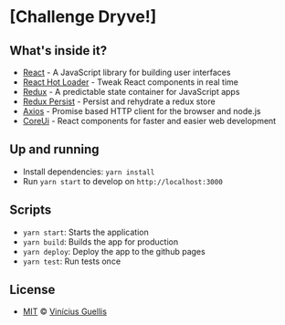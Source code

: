 # [Challenge Dryve!]

## What's inside it?

- [React](https://reactjs.org) - A JavaScript library for building user interfaces
- [React Hot Loader](https://github.com/gaearon/react-hot-loader) - Tweak React components in real time
- [Redux](https://redux.js.org) - A predictable state container for JavaScript apps
- [Redux Persist](https://github.com/rt2zz/redux-persist) - Persist and rehydrate a redux store
- [Axios](https://github.com/axios/axios) - Promise based HTTP client for the browser and node.js
- [CoreUi](https://github.com/coreui/coreui-react) - React components for faster and easier web development

## Up and running

- Install dependencies: `yarn install`
- Run `yarn start` to develop on `http://localhost:3000`

## Scripts

- `yarn start`: Starts the application
- `yarn build`: Builds the app for production
- `yarn deploy`: Deploy the app to the github pages
- `yarn test`: Run tests once

## License

- [MIT](https://github.com/viniciusgc/challenge-exacta/blob/master/LICENSE) © [Vinícius Guellis](https://github.com/viniciusgc)
